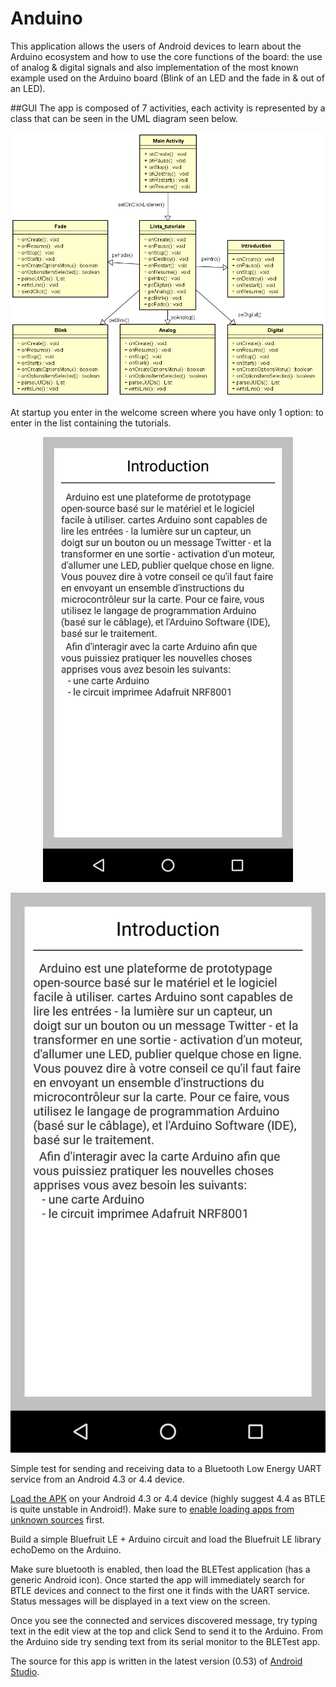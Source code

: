 Anduino
========

This application allows the users of Android devices to learn about the Arduino ecosystem and how to use the core functions of the board: the use of analog & digital signals and also implementation of the most known example used on the Arduino board (Blink of an LED and the fade in & out of an LED).

##GUI
The app is composed of 7 activities, each activity is represented by a class that can be seen in the UML diagram seen below.

<p align="center">
<img src="https://raw.githubusercontent.com/alexandruGheorghiu94/android_Projects/master/Anduino/description_images/img1.PNG" width="800">
</p>

At startup you enter in the welcome screen where you have only 1 option: to enter in the list containing the tutorials.

<p align="center">
<img src="https://raw.githubusercontent.com/alexandruGheorghiu94/android_Projects/master/Anduino/description_images/img2.png" width="400">
</p>

![Fig 2](description_images/img2.png?raw=true "img1")



Simple test for sending and receiving data to a Bluetooth Low Energy UART service from an Android 4.3 or 4.4 device.

[Load the APK](https://github.com/tdicola/BTLETest/raw/master/app/BTLETest.apk) on your Android 4.3 or 4.4 device (highly suggest 4.4 as BTLE is quite unstable in Android!).  Make sure to [enable loading apps from unknown sources](http://developer.android.com/distribute/open.html#unknown-sources) first.

Build a simple Bluefruit LE + Arduino circuit and load the Bluefruit LE library echoDemo on the Arduino.

Make sure bluetooth is enabled, then load the BLETest application (has a generic Android icon).  Once started the app will immediately search for BTLE devices and connect to the first one it finds with the UART service.  Status messages will be displayed in a text view on the screen.  

Once you see the connected and services discovered message, try typing text in the edit view at the top and click Send to send it to the Arduino.  From the Arduino side try sending text from its serial monitor to the BLETest app.

The source for this app is written in the latest version (0.53) of [Android Studio](http://developer.android.com/sdk/installing/studio.html).
